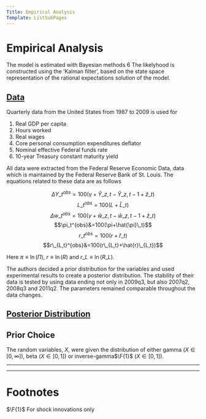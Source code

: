 ```yaml
---
Title: Empirical Analysis
Template: ListSubPages
---
```


# Empirical Analysis
$\newcommand{\F}[1]{^{[\text{F}#1]}}$$\newcommand{\C}[2]{^{[#1\text{, p.#2}]}}$$\newcommand{\c}[1]{^{[#1]}}$$\newcommand{\Ci}[2]{^{[#1\text{, #2}]}}$
The model is estimated with Bayesian methods 6 The likelyhood is constructed using the ‘Kalman filter’, based on the state space representation of the rational expectations solution of the model.

## [Data](/course/course/finance/quantitative-easing/modelling/technical-appendix/empirical-analysis/data)

Quarterly data from the United States from 1987 to 2009 is used for

1. Real GDP per capita
2. Hours worked
3. Real wages
4. Core personal consumption expenditures deflator
5. Nominal effective Federal funds rate
6. 10-year Treasury constant maturity yield

All data were extracted from the Federal Reserve Economic Data, data which is maintained by the Federal Reserve Bank of St. Louis. The equations related to these data are as follows

$$\Delta Y\_t^{obs}=100\left(\gamma+\hat{Y}\_{z,t}-\hat{Y}\_{z,t-1}+\hat{z}\_t\right)$$
$$L\_t^{obs}=100\left(L+\hat{L}\_t\right)$$
$$\Delta w\_t^{obs}=100(\gamma+\hat{w}\_{z,t}-\hat{w}\_{z,t-1}+\hat{z}\_t)$$
$$\pi_t^{obs}&=100(\pi+\hat{\pi}\_t)$$
$$r\_t^{obs}=100(r+\hat{r}\_t)$$
$$r\_{L,t}^{obs}&=100(r\_{L,t}+\hat{r}\_{L,t})$$

Here $\pi\equiv\ln\left(\Pi\right)$, $r\equiv\ln\left(R\right)$ and $r\_L\equiv\ln\left(R\_L\right)$.

The authors decided a prior distribution for the variables and used experimental results to create a posterior distribution. The stability of their data is tested by using data ending not only in 2009q3, but also 2007q2, 2008q3 and 2011q2. The parameters remained comparable throughout the data changes.

## [Posterior Distribution](/course/course/finance/quantitative-easing/modelling/technical-appendix/empirical-analysis/posterior-distribution)

## Prior Choice

The random variables, $X$, were given the distribution of either gamma ($X\in[0,\infty]$), beta ($X\in[0,1]$) or inverse-gamma$\F{1}$ ($X\in[0,1]$).

---

---

# Footnotes

$\F{1}$ For shock innovations only
